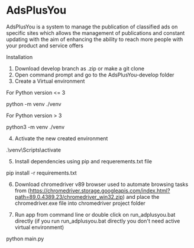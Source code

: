 # AdsPlusYou
AdsPlusYou is a system to manage the publication of classified ads on specific sites which allows the management of publications and constant updating with the aim of enhancing the ability to reach more people with your product and service offers

Installation

1. Download develop branch as .zip or make a git clone
2. Open command prompt and go to the AdsPlusYou-develop folder
3. Create a Virtual environment

For Python version <= 3

python -m venv ./venv

For Python version > 3

python3 -m venv ./venv

4. Activate the new created environment

.\venv\Scripts\activate

5. Install dependencies using pip and requerements.txt file

pip install -r requirements.txt

6. Download chromedriver v89 browser used to automate browsing tasks from (https://chromedriver.storage.googleapis.com/index.html?path=89.0.4389.23/chromedriver_win32.zip) 
and place the chromedriver.exe file into chromedriver project folder

7. Run app from command line or double click on run_adplusyou.bat directly (if you run run_adplusyou.bat directly you don't need active virtual environment)

python main.py
